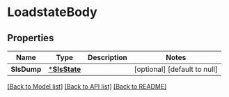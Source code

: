 # LoadstateBody

## Properties
Name | Type | Description | Notes
------------ | ------------- | ------------- | -------------
**SlsDump** | [***SlsState**](slsState.md) |  | [optional] [default to null]

[[Back to Model list]](../README.md#documentation-for-models) [[Back to API list]](../README.md#documentation-for-api-endpoints) [[Back to README]](../README.md)

